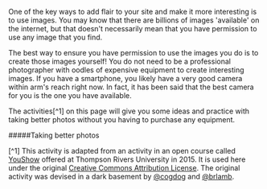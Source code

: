 One of the key ways to add flair to your site and make it more interesting is to use images. You may know that there are billions of images 'available' on the internet, but that doesn't necessarily mean that you have permission to use any image that you find.

The best way to ensure you have permission to use the images you do is to create those images yourself! You do not need to be a professional photographer with oodles of expensive equipment to create interesting images. If you have a smartphone, you likely have a very good camera within arm's reach right now. In fact, it has been said that the best camera for you is the one you have available.

The activities[^1] on this page will give you some ideas and practice with taking better photos without you having to purchase any equipment.

#####Taking better photos


[^1] This activity is adapted from an activity in an open course called [YouShow](http://youshow.trubox.ca/about/schedule/unit-2/) offered at Thompson Rivers University in 2015. It is used here under the original [Creative Commons Attribution License](http://creativecommons.org/licenses/by/4.0/). The original activity was devised in a dark basement by [@cogdog](https://twitter.com/cogdog) and [@brlamb](https://twitter.com/brlamb).

